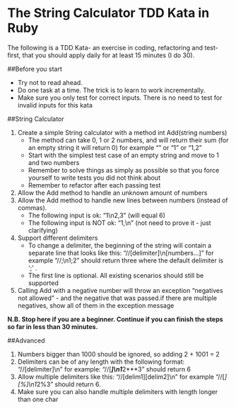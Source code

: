# The String Calculator TDD Kata in Ruby
The following is a TDD Kata- an exercise in coding, refactoring and test-first, that you should apply daily for at least 15 minutes (I do 30).

##Before you start
* Try not to read ahead.
* Do one task at a time. The trick is to learn to work incrementally.
* Make sure you only test for correct inputs. There is no need to test for invalid inputs for this kata

##String Calculator
1. Create a simple String calculator with a method int Add(string numbers)
    * The method can take 0, 1 or 2 numbers, and will return their sum (for an empty string it will return 0) for example “” or “1” or “1,2”
    * Start with the simplest test case of an empty string and move to 1 and two numbers
    * Remember to solve things as simply as possible so that you force yourself to write tests you did not think about
    * Remember to refactor after each passing test
2. Allow the Add method to handle an unknown amount of numbers
3. Allow the Add method to handle new lines between numbers (instead of commas).
    * The following input is ok:  “1\n2,3”  (will equal 6)
    * The following input is NOT ok:  “1,\n” (not need to prove it - just clarifying)
4. Support different delimiters
    * To change a delimiter, the beginning of the string will contain a separate line that looks like this:   “//[delimiter]\n[numbers…]” for example “//;\n1;2” should return three where the default delimiter is ‘;’ .
    * The first line is optional. All existing scenarios should still be supported
5. Calling Add with a negative number will throw an exception “negatives not allowed” - and the negative that was passed.if there are multiple negatives, show all of them in the exception message


**N.B. Stop here if you are a beginner. Continue if you can finish the steps so far in less than 30 minutes.**

##Advanced
1. Numbers bigger than 1000 should be ignored, so adding 2 + 1001  = 2
2. Delimiters can be of any length with the following format:  “//[delimiter]\n” for example: “//[***]\n1***2***3” should return 6
3. Allow multiple delimiters like this:  “//[delim1][delim2]\n” for example “//[*][%]\n1*2%3” should return 6.
4. Make sure you can also handle multiple delimiters with length longer than one char
